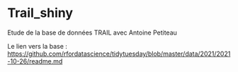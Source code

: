 # Trail_shiny

Etude de la base de données TRAIL avec Antoine Petiteau

Le lien vers la base : https://github.com/rfordatascience/tidytuesday/blob/master/data/2021/2021-10-26/readme.md

